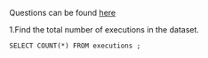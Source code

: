 Questions can be found [here](https://selectstarsql.com/innocence.html)

1.Find the total number of executions in the dataset.
```
SELECT COUNT(*) FROM executions ;
```

